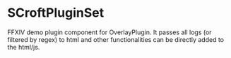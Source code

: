 # SCroftPluginSet
FFXIV demo plugin component for OverlayPlugin. It passes all logs (or filtered by regex) to html and other functionalities can be directly added to the html/js.
